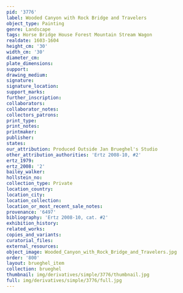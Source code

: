 ```yaml
---
pid: '3776'
label: Wooded Canyon with Rock Bridge and Travelers
object_type: Painting
genre: Landscape
tags: Horse Bridge House Forest Mountain Stream Wagon
realdate: 1603-1604
height_cm: '30'
width_cm: '30'
diameter_cm: 
plate_dimensions: 
support: 
drawing_medium: 
signature: 
signature_location: 
support_marks: 
further_inscription: 
collaborators: 
collaborator_notes: 
collectors_patrons: 
print_type: 
print_notes: 
printmaker: 
publisher: 
states: 
our_attribution: Produced Outside Jan Brueghel's Studio
other_attribution_authorities: 'Ertz 2008-10, #2'
ertz_1979: 
ertz_2008: '2'
bailey_walker: 
hollstein_no: 
collection_type: Private
location_country: 
location_city: 
location_collection: 
location_or_most_recent_sale_notes: 
provenance: '6497'
bibliography: 'Ertz 2008-10, cat. #2'
exhibition_history: 
related_works: 
copies_and_variants: 
curatorial_files: 
external_resources: 
object_image: Wooded_Canyon_with_Rock_Bridge_and_Travelers.jpg
order: '800'
layout: brueghel_item
collection: brueghel
thumbnail: img/derivatives/simple/3776/thumbnail.jpg
full: img/derivatives/simple/3776/full.jpg
---
```

